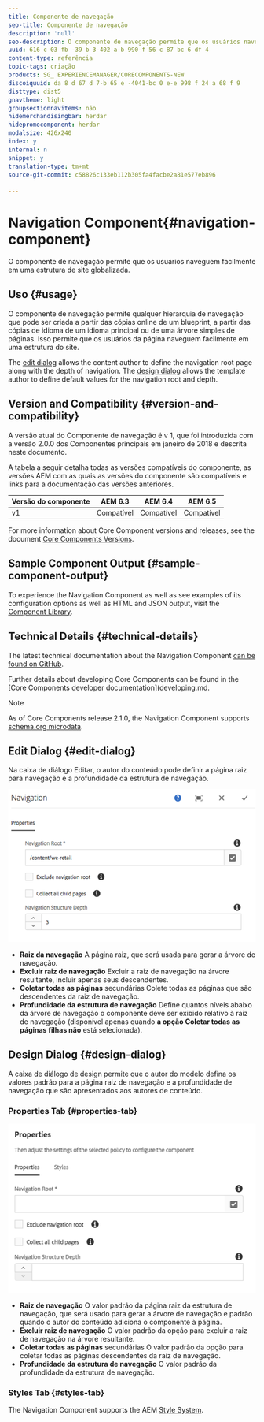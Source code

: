 ```yaml
---
title: Componente de navegação
seo-title: Componente de navegação
description: 'null'
seo-description: O componente de navegação permite que os usuários naveguem facilmente em uma estrutura de site globalizada.
uuid: 616 c 03 fb -39 b 3-402 a-b 990-f 56 c 87 bc 6 df 4
content-type: referência
topic-tags: criação
products: SG_ EXPERIENCEMANAGER/CORECOMPONENTS-NEW
discoiquuid: da 8 d 67 d 7-b 65 e -4041-bc 0 e-e 998 f 24 a 68 f 9
disttype: dist5
gnavtheme: light
groupsectionnavitems: não
hidemerchandisingbar: herdar
hidepromocomponent: herdar
modalsize: 426x240
index: y
internal: n
snippet: y
translation-type: tm+mt
source-git-commit: c58826c133eb112b305fa4facbe2a81e577eb896

---
```



# Navigation Component{#navigation-component}

O componente de navegação permite que os usuários naveguem facilmente em uma estrutura de site globalizada.

## Uso {#usage}

O componente de navegação permite qualquer hierarquia de navegação que pode ser criada a partir das cópias online de um blueprint, a partir das cópias de idioma de um idioma principal ou de uma árvore simples de páginas. Isso permite que os usuários da página naveguem facilmente em uma estrutura do site.

The [edit dialog](#edit-dialog) allows the content author to define the navigation root page along with the depth of navigation. The [design dialog](#design-dialog) allows the template author to define default values for the navigation root and depth.

## Version and Compatibility {#version-and-compatibility}

A versão atual do Componente de navegação é v 1, que foi introduzida com a versão 2.0.0 dos Componentes principais em janeiro de 2018 e descrita neste documento.

A tabela a seguir detalha todas as versões compatíveis do componente, as versões AEM com as quais as versões do componente são compatíveis e links para a documentação das versões anteriores.

| Versão do componente | AEM 6.3 | AEM 6.4 | AEM 6.5 |
|--- |--- |--- |--- |
| v1 | Compatível | Compatível | Compatível |


For more information about Core Component versions and releases, see the document [Core Components Versions](versions.md).

## Sample Component Output {#sample-component-output}

To experience the Navigation Component as well as see examples of its configuration options as well as HTML and JSON output, visit the [Component Library](http://opensource.adobe.com/aem-core-wcm-components/library/navigation.html).

## Technical Details {#technical-details}

The latest technical documentation about the Navigation Component [can be found on GitHub](https://github.com/adobe/aem-core-wcm-components/blob/master/content/src/content/jcr_root/apps/core/wcm/components/navigation/v1/navigation).

Further details about developing Core Components can be found in the [Core Components developer documentation](developing.md.

>[!NOTE]
>
>As of Core Components release 2.1.0, the Navigation Component supports [schema.org microdata](https://schema.org).

## Edit Dialog {#edit-dialog}

Na caixa de diálogo Editar, o autor do conteúdo pode definir a página raiz para navegação e a profundidade da estrutura de navegação.

![](assets/screen_shot_2018-04-03at112055.png)

* **Raiz
da navegação** A página raiz, que será usada para gerar a árvore de navegação.
* **Excluir raiz
de navegação** Excluir a raiz de navegação na árvore resultante, incluir apenas seus descendentes.
* **Coletar todas as páginas**
secundárias Colete todas as páginas que são descendentes da raiz de navegação.
* **Profundidade
da estrutura de navegação** Define quantos níveis abaixo da árvore de navegação o componente deve ser exibido relativo à raiz de navegação (disponível apenas quando **a opção Coletar todas as páginas filhas não** está selecionada).

## Design Dialog {#design-dialog}

A caixa de diálogo de design permite que o autor do modelo defina os valores padrão para a página raiz de navegação e a profundidade de navegação que são apresentados aos autores de conteúdo.

### Properties Tab {#properties-tab}

![](assets/screen_shot_2018-04-03at112357.png)

* **Raiz
de navegação** O valor padrão da página raiz da estrutura de navegação, que será usado para gerar a árvore de navegação e padrão quando o autor do conteúdo adiciona o componente à página.
* **Excluir raiz
de navegação** O valor padrão da opção para excluir a raiz de navegação na árvore resultante.
* **Coletar todas as páginas**
secundárias O valor padrão da opção para coletar todas as páginas descendentes da raiz de navegação.
* **Profundidade
da estrutura de navegação** O valor padrão da profundidade da estrutura de navegação.

### Styles Tab {#styles-tab}

The Navigation Component supports the AEM [Style System](authoring.md#component-styling).